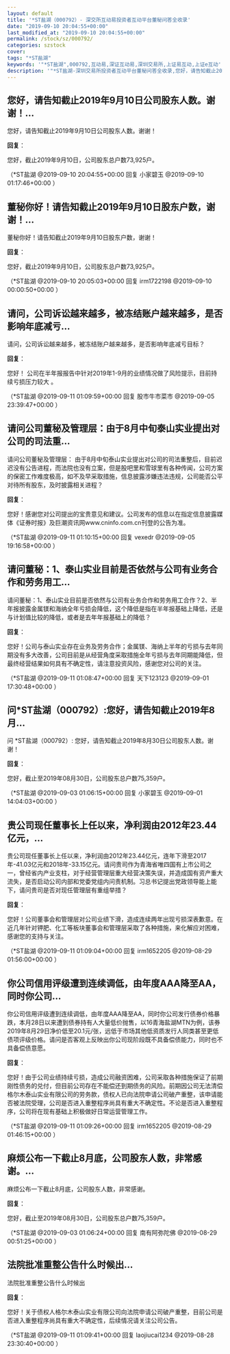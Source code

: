 ```yaml
---
layout: default
title: '*ST盐湖（000792）- 深交所互动易投资者互动平台董秘问答全收录'
date: "2019-09-10 20:04:55+00:00"
last_modified_at: "2019-09-10 20:04:55+00:00"
permalink: /stock/sz/000792/
categories: szstock
cover: 
tags: "*ST盐湖"
keywords: '"*ST盐湖",000792,互动易,深证互动易,深圳交易所,上证易互动,上证e互动'
description: '"*ST盐湖-深圳交易所投资者互动平台董秘问答全收录,您好，请告知截止2019年9月10日公司股东人数。谢谢！"'
---
```


## 您好，请告知截止2019年9月10日公司股东人数。谢谢！...

您好，请告知截止2019年9月10日公司股东人数。谢谢！

**回复**：

您好，截止2019年9月10日，公司股东总户数73,925户。 

（*ST盐湖  @2019-09-10 20:04:55+00:00 回复 小家碧玉  @2019-09-10 01:17:46+00:00 ）

## 董秘你好！请告知截止2019年9月10日股东户数，谢谢！...

董秘你好！请告知截止2019年9月10日股东户数，谢谢！

**回复**：

您好，截止2019年9月10日，公司股东总户数73,925户。 

（*ST盐湖  @2019-09-10 20:05:03+00:00 回复 irm1722198  @2019-09-10 00:00:50+00:00 ）

## 请问，公司诉讼越来越多，被冻结账户越来越多，是否影响年底减亏...

请问，公司诉讼越来越多，被冻结账户越来越多，是否影响年底减亏目标？

**回复**：

您好！ 公司在半年报报告中针对2019年1-9月的业绩情况做了风险提示，目前持续亏损压力较大 。 

（*ST盐湖  @2019-09-11 01:09:59+00:00 回复 股市牛市菜市  @2019-09-05 23:39:47+00:00 ）

## 请问公司董秘及管理层：由于8月中旬泰山实业提出对公司的司法重...

请问公司董秘及管理层：
由于8月中旬泰山实业提出对公司的司法重整后，目前迟迟没有公告进程，而法院也没有立案，但是股吧里和雪球里有各种传闻，公司方案的保密工作难度极高，如不及早采取措施，信息披露涉嫌违法违规，公司能否公平对待所有股东，及时披露相关进程？

**回复**：

您好！感谢您对公司提出的宝贵意见和建议。公司发布的信息以在指定信息披露媒体《证券时报》及巨潮资讯网www.cninfo.com.cn刊登的公告为准。 

（*ST盐湖  @2019-09-11 01:10:15+00:00 回复 vexedr  @2019-09-05 19:16:58+00:00 ）

## 请问董秘：1、泰山实业目前是否依然与公司有业务合作和劳务用工...

请问董秘：1、泰山实业目前是否依然与公司有业务合作和劳务用工合作？2、半年报披露金属镁和海纳全年亏损会降低，这个降低是指在半年报基础上降低，还是与计划值比较的降低，或者是去年年报基础上的降低？

**回复**：

您好！公司与泰山实业存在业务及劳务合作；金属镁、海纳上半年的亏损与去年同期没有多大改善，公司目前是从经营角度采取措施全年亏损与去年同期能降低，但最终经营结果如何具有不确定性，请注意投资风险，感谢您对公司的关注。 

（*ST盐湖  @2019-09-11 01:08:47+00:00 回复 天下123123  @2019-09-01 17:30:48+00:00 ）

## 问*ST盐湖（000792）:您好，请告知截止2019年8月...

问 *ST盐湖（000792）:
您好，请告知截止2019年8月30日公司股东人数。谢谢！

**回复**：

您好，截止至2019年08月30日，公司股东总户数75,359户。 

（*ST盐湖  @2019-09-03 01:06:15+00:00 回复 小家碧玉  @2019-09-01 14:04:03+00:00 ）

## 贵公司现任董事长上任以来，净利润由2012年23.44亿元，...

贵公司现任董事长上任以来，净利润由2012年23.44亿元，连年下滑至2017年-41.03亿元和2018年-33.15亿元。请问贵司作为青海省唯四国有上市公司之一，曾经省内产业支柱，对于经营管理层重大经营决策失误，并造成国有资产重大流失，是否启动公司内部和党委党组内问责机制。习总书记提出党政领导能上能下，请问贵司是否对现任管理层有重组举措？

**回复**：

您好！公司董事会和管理层对公司业绩下滑，造成连续两年出现亏损深表歉意。在近几年针对钾肥、化工等板块董事会和管理层采取了各种措施，来化解应对困难，感谢您的支持与关注。 

（*ST盐湖  @2019-09-11 01:09:04+00:00 回复 irm1652205  @2019-08-29 01:56:00+00:00 ）

## 你公司信用评级遭到连续调低，由年度AAA降至AA，同时你公司...

你公司信用评级遭到连续调低，由年度AAA降至AA，同时你公司发行债券价格暴跌，本月28日以来遭到债券持有人大量低价抛售，以16青海盐湖MTN为例，该券2019年8月29日净价低至20.1元/张，远低于市场其他低资质发行人同类甚至更低债项评级价格。请问是否客观上反映出你公司现阶段既不具备偿债能力，同时也不具备偿债意愿。

**回复**：

您好！由于公司业绩持续亏损，造成公司融资困难，公司采取各种措施保证了前期刚性债务的兑付，但目前公司存在不能偿还到期债务的风险。前期因公司无法清偿格尔木泰山实业有限公司的劳务款，债权人已向法院申请公司破产重整，该申请能否被法院受理，公司是否进入重整程序尚具有重大不确定性。不论是否进入重整程序，公司将在现有基础上积极做好日常运营管理工作。 

（*ST盐湖  @2019-09-11 01:09:26+00:00 回复 irm1652205  @2019-08-29 01:46:15+00:00 ）

## 麻烦公布一下截止8月底，公司股东人数，非常感谢。...

麻烦公布一下截止8月底，公司股东人数，非常感谢。

**回复**：

您好，截止至2019年08月30日，公司股东总户数75,359户。 

（*ST盐湖  @2019-09-03 01:06:24+00:00 回复 南有阿弥陀佛  @2019-08-29 00:51:25+00:00 ）

## 法院批准重整公告什么时候出...

法院批准重整公告什么时候出

**回复**：

您好！关于债权人格尔木泰山实业有限公司向法院申请公司破产重整，目前公司是否进入重整程序尚具有重大不确定性，后续情况请关注公司公告。 

（*ST盐湖  @2019-09-11 01:09:41+00:00 回复 laojiucai1234  @2019-08-28 23:30:40+00:00 ）

